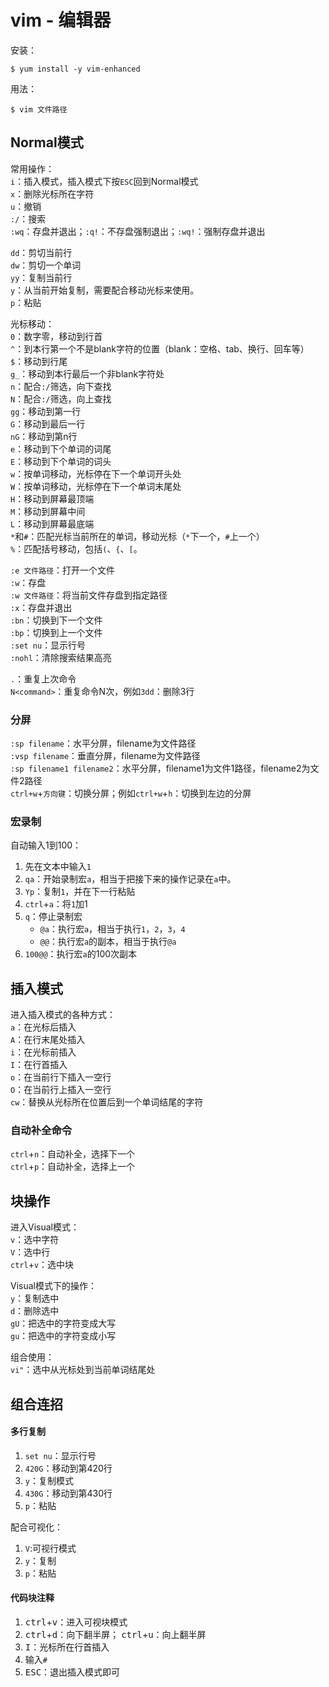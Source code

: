 # vim - 编辑器
安装：

    $ yum install -y vim-enhanced

用法：

    $ vim 文件路径

## Normal模式
  常用操作：  
  `i`：插入模式，插入模式下按`ESC`回到Normal模式  
  `x`：删除光标所在字符  
  `u`：撤销   
  `:/`：搜索  
  `:wq`：存盘并退出；`:q!`：不存盘强制退出；`:wq!`：强制存盘并退出  

  `dd`：剪切当前行  
  `dw`：剪切一个单词  
  `yy`：复制当前行  
  `y`：从当前开始复制，需要配合移动光标来使用。  
  `p`：粘贴  

光标移动：  
 `0`：数字零，移动到行首  
 `^`：到本行第一个不是blank字符的位置（blank：空格、tab、换行、回车等）  
 `$`：移动到行尾  
 `g_`：移动到本行最后一个非blank字符处   
 `n`：配合`:/`筛选，向下查找  
 `N`：配合`:/`筛选，向上查找  
 `gg`：移动到第一行  
 `G`：移动到最后一行  
 `nG`：移动到第n行  
 `e`：移动到下个单词的词尾  
 `E`：移动到下个单词的词头  
 `w`：按单词移动，光标停在下一个单词开头处  
 `W`：按单词移动，光标停在下一个单词末尾处  
 `H`：移动到屏幕最顶端  
 `M`：移动到屏幕中间  
 `L`：移动到屏幕最底端  
  `*`和`#`：匹配光标当前所在的单词，移动光标（`*`下一个，`#`上一个）  
  `%`：匹配括号移动，包括`(`、`{`、`[`。  

`:e 文件路径`：打开一个文件  
`:w`：存盘  
`:w 文件路径`：将当前文件存盘到指定路径  
`:x`：存盘并退出  
`:bn`：切换到下一个文件  
`:bp`：切换到上一个文件  
`:set nu`：显示行号  
`:nohl`：清除搜索结果高亮  

`.`：重复上次命令  
`N<command>`：重复命令N次，例如`3dd`：删除3行  

### 分屏
`:sp filename`：水平分屏，filename为文件路径  
`:vsp filename`：垂直分屏，filename为文件路径  
`:sp filename1 filename2`：水平分屏，filename1为文件1路径，filename2为文件2路径  
`ctrl+w`+`方向键`：切换分屏；例如`ctrl+w`+`h`：切换到左边的分屏  

### 宏录制
自动输入1到100：
1. 先在文本中输入`1`  
2. `qa`：开始录制宏`a`，相当于把接下来的操作记录在`a`中。
3. `Yp`：复制`1`，并在下一行粘贴  
4. `ctrl`+`a`：将`1`加1
5. `q`：停止录制宏  
    * `@a`：执行宏`a`，相当于执行`1`，`2`，`3`，`4`
    * `@@`：执行宏`a`的副本，相当于执行`@a`
6. `100@@`：执行宏`a`的100次副本

 


## 插入模式
进入插入模式的各种方式：  
`a`：在光标后插入  
`A`：在行末尾处插入  
`i`：在光标前插入  
`I`：在行首插入  
`o`：在当前行下插入一空行  
`O`：在当前行上插入一空行  
`cw`：替换从光标所在位置后到一个单词结尾的字符  

### 自动补全命令
`ctrl`+`n`：自动补全，选择下一个  
`ctrl`+`p`：自动补全，选择上一个  


## 块操作
进入Visual模式：  
`v`：选中字符  
`V`：选中行  
`ctrl`+`v`：选中块  

Visual模式下的操作：  
`y`：复制选中  
`d`：删除选中  
`gU`：把选中的字符变成大写  
`gu`：把选中的字符变成小写  

组合使用：  
`vi"`：选中从光标处到当前单词结尾处


## 组合连招
#### 多行复制
1. `set nu`：显示行号
2. `420G`：移动到第420行
3. `y`：复制模式
4. `430G`：移动到第430行
5. `p`：粘贴

配合可视化：
1. `V`:可视行模式
2. `y`：复制
3. `p`：粘贴

#### 代码块注释
1. <kbd>ctrl</kbd>+<kbd>v</kbd>：进入可视块模式
2. <kbd>ctrl</kbd>+<kbd>d</kbd>：向下翻半屏；
<kbd>ctrl</kbd>+<kbd>u</kbd>：向上翻半屏
3. <kbd>I</kbd>：光标所在行首插入
4. 输入`#`
5. <kbd>ESC</kbd>：退出插入模式即可